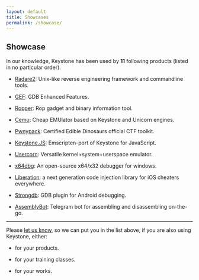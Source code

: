 ```yaml
---
layout: default
title: Showcases
permalink: /showcase/
---
```


## Showcase

In our knowledge, Keystone has been used by **11** following products (listed in no particular order).

- [Radare2](https://github.com/radare/radare2): Unix-like reverse engineering framework and commandline tools.

- [GEF](https://github.com/hugsy/gef): GDB Enhanced Features.

- [Ropper](http://scoding.de/ropper/): Rop gadget and binary information tool.

- [Cemu](https://github.com/hugsy/cemu): Cheap EMUlator based on Keystone and Unicorn engines.

- [Pwnypack](https://github.com/edibledinos/pwnypack): Certified Edible Dinosaurs official CTF toolkit.

- [Keystone.JS](http://alexaltea.github.io/keystone.js/): Emscripten-port of Keystone for JavaScript.

- [Usercorn](https://github.com/lunixbochs/usercorn): Versatile kernel+system+userspace emulator.

- [x64dbg](http://x64dbg.com): An open-source x64/x32 debugger for windows.

- [Liberation](https://github.com/iOSCheaters/Liberation): a next generation code injection library for iOS cheaters everywhere.

- [Strongdb](https://github.com/cx9527/strongdb): GDB plugin for Android debugging.

- [AssemblyBot](https://github.com/mbikovitsky/AssemblyBot): Telegram bot for assembling and disassembling on-the-go.


---

Please [let us know](/contact/), so we can put you in the list above, if you are also using Keystone, either:

- for your products.

- for your training classes.

- for your works.
